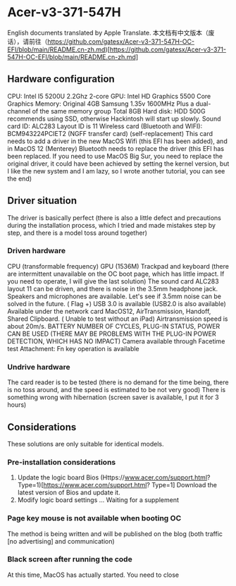# Acer-v3-371-547H
English documents translated by Apple Translate.
本文档有中文版本（废话），请前往（https://github.com/gatesx/Acer-v3-371-547H-OC-EFI/blob/main/README.cn-zh.md)[https://github.com/gatesx/Acer-v3-371-547H-OC-EFI/blob/main/README.cn-zh.md]
## Hardware configuration
CPU: Intel I5 5200U 2.2Ghz 2-core
GPU: Intel HD Graphics 5500 Core Graphics
Memory: Original 4GB Samsung 1.35v 1600MHz Plus a dual-channel of the same memory group Total 8GB
Hard disk: HDD 500G recommends using SSD, otherwise Hackintosh will start up slowly.
Sound card ID: ALC283 Layout ID is 11
Wireless card (Bluetooth and WIFI): BCM943224PCIET2 (NGFF transfer card) (self-replacement) This card needs to add a driver in the new MacOS Wifi (this EFI has been added), and in MacOS 12 (Menterey) Bluetooth needs to replace the driver (this EFI has been replaced. If you need to use MacOS Big Sur, you need to replace the original driver, it could have been achieved by setting the kernel version, but I like the new system and I am lazy, so I wrote another tutorial, you can see the end)
## Driver situation
The driver is basically perfect (there is also a little defect and precautions during the installation process, which I tried and made mistakes step by step, and there is a model toss around together)
### Driven hardware
CPU (transformable frequency)
GPU (1536M)
Trackpad and keyboard (there are intermittent unavailable on the OC boot page, which has little impact. If you need to operate, I will give the last solution)
The sound card ALC283 layout 11 can be driven, and there is noise in the 3.5mm headphone jack. Speakers and microphones are available. Let's see if 3.5mm noise can be solved in the future. ( Flag +)
USB 3.0 is available (USB2.0 is also available)
Available under the network card MacOS12, AirTransmission, Handoff, Shared Clipboard. ( Unable to test without an iPad) Airtransmission speed is about 20m/s.
BATTERY NUMBER OF CYCLES, PLUG-IN STATUS, POWER CAN BE USED (THERE MAY BE PROBLEMS WITH THE PLUG-IN POWER DETECTION, WHICH HAS NO IMPACT)
Camera available through Facetime test
Attachment: Fn key operation is available
### Undrive hardware
The card reader is to be tested (there is no demand for the time being, there is no toss around, and the speed is estimated to be not very good)
There is something wrong with hibernation (screen saver is available, I put it for 3 hours)
## Considerations
These solutions are only suitable for identical models.
### Pre-installation considerations
1. Update the logic board Bios
(Https://www.acer.com/support.html? Type=1)[https://www.acer.com/support.html? Type=1] Download the latest version of Bios and update it.
2. Modify logic board settings
... Waiting for a supplement
### Page key mouse is not available when booting OC
The method is being written and will be published on the blog (both traffic [no advertising] and communication)
### Black screen after running the code
At this time, MacOS has actually started. You need to close